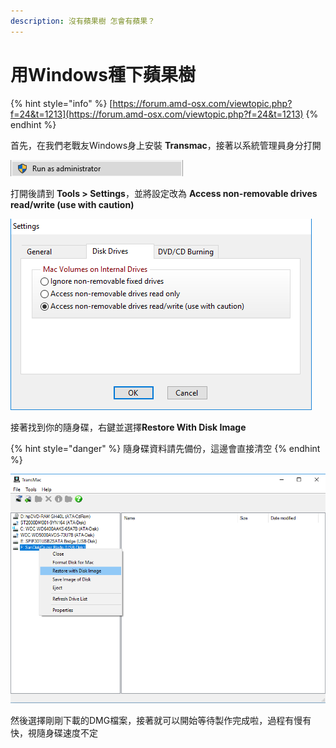 ```yaml
---
description: 沒有蘋果樹 怎會有蘋果？
---
```


# 用Windows種下蘋果樹

{% hint style="info" %}
[https://forum.amd-osx.com/viewtopic.php?f=24&t=1213](https://forum.amd-osx.com/viewtopic.php?f=24&t=1213)
{% endhint %}

首先，在我們老戰友Windows身上安裝 **Transmac**，接著以系統管理員身分打開

![](../.gitbook/assets/bsswxoi.png)

打開後請到  **Tools &gt; Settings**，並將設定改為 **Access non-removable drives read/write \(use with caution\)**

![](../.gitbook/assets/aawzey4.png)

接著找到你的隨身碟，右鍵並選擇**Restore With Disk Image**

{% hint style="danger" %}
隨身碟資料請先備份，這邊會直接清空
{% endhint %}

![](../.gitbook/assets/13qztep.png)

然後選擇剛剛下載的DMG檔案，接著就可以開始等待製作完成啦，過程有慢有快，視隨身碟速度不定



